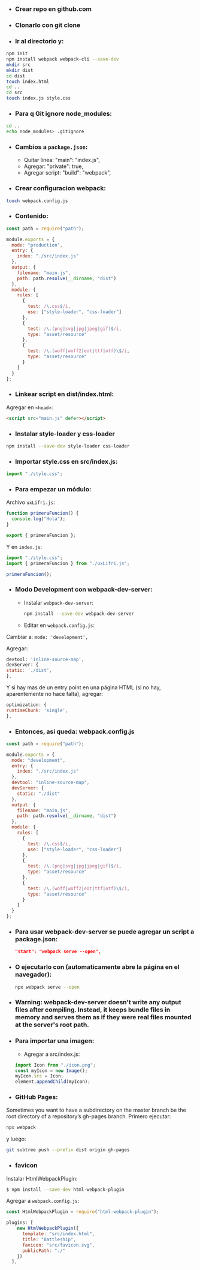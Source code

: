 - ### Crear repo en github.com

- ### Clonarlo con git clone

- ### Ir al directorio y:

```bash
npm init
npm install webpack webpack-cli --save-dev
mkdir src
mkdir dist
cd dist
touch index.html
cd ..
cd src
touch index.js style.css
```

- ### Para q Git ignore node_modules:

```bash
cd ..
echo node_modules> .gitignore
```

- ### Cambios a `package.json`:

  - Quitar línea: "main": "index.js",
  - Agregar: "private": true,
  - Agregar script: "build": "webpack",

- ### Crear configuracion webpack:

```bash
touch webpack.config.js
```

- ### Contenido:

```javascript
const path = require("path");

module.exports = {
  mode: "production",
  entry: {
    index: "./src/index.js"
  },
  output: {
    filename: "main.js",
    path: path.resolve(__dirname, "dist")
  },
  module: {
    rules: [
      {
        test: /\.css$/i,
        use: ["style-loader", "css-loader"]
      },
      {
        test: /\.(png|svg|jpg|jpeg|gif)$/i,
        type: "asset/resource"
      },
      {
        test: /\.(woff|woff2|eot|ttf|otf)\$/i,
        type: "asset/resource"
      }
    ]
  }
};
```

- ### Linkear script en dist/index.html:

Agregar en `<head>`:

```html
<script src="main.js" defer></script>
```

- ### Instalar style-loader y css-loader

```bash
npm install --save-dev style-loader css-loader
```

- ### Importar style.css en src/index.js:

```javascript
import "./style.css";
```

- ### Para empezar un módulo:

Archivo `uxLifri.js`:

```javascript
function primeraFuncion() {
  console.log("Hola");
}

export { primeraFuncion };
```

Y en `index.js`:

```javascript
import "./style.css";
import { primeraFuncion } from "./uxLifri.js";

primeraFuncion();
```

- ### Modo Development con webpack-dev-server:

  - Instalar `webpack-dev-server`:

    ```bash
    npm install --save-dev webpack-dev-server
    ```

  - Editar en `webpack.config.js`:

Cambiar a: `mode: 'development',`

Agregar:

```javascript
devtool: 'inline-source-map',
devServer: {
static: './dist',
},
```

Y si hay mas de un entry point en una página HTML (si no hay, aparentemente no hace falta), agregar:

```javascript
optimization: {
runtimeChunk: 'single',
},
```

- ### Entonces, asi queda: webpack.config.js

```javascript
const path = require("path");

module.exports = {
  mode: "development",
  entry: {
    index: "./src/index.js"
  },
  devtool: "inline-source-map",
  devServer: {
    static: "./dist"
  },
  output: {
    filename: "main.js",
    path: path.resolve(__dirname, "dist")
  },
  module: {
    rules: [
      {
        test: /\.css$/i,
        use: ["style-loader", "css-loader"]
      },
      {
        test: /\.(png|svg|jpg|jpeg|gif)$/i,
        type: "asset/resource"
      },
      {
        test: /\.(woff|woff2|eot|ttf|otf)\$/i,
        type: "asset/resource"
      }
    ]
  }
};
```

- ### Para usar webpack-dev-server se puede agregar un script a package.json:

  ```json
  "start": "webpack serve --open",
  ```

- ### O ejecutarlo con (automaticamente abre la página en el navegador):

  ```bash
  npx webpack serve --open
  ```

- ### Warning: webpack-dev-server doesn't write any output files after compiling. Instead, it keeps bundle files in memory and serves them as if they were real files mounted at the server's root path.

- ### Para importar una imagen:

  - Agregar a src/index.js:

  ```javascript
  import Icon from "./icon.png";
  const myIcon = new Image();
  myIcon.src = Icon;
  element.appendChild(myIcon);
  ```

- ### GitHub Pages:

Sometimes you want to have a subdirectory on the master branch be the root directory of a repository’s gh-pages branch.
Primero ejecutar:

```bash
npx webpack
```

y luego:

```bash
git subtree push --prefix dist origin gh-pages
```

- ### favicon

Instalar HtmlWebpackPlugin:

```bash
$ npm install --save-dev html-webpack-plugin
```

Agregar a `webpack.config.js`:

```javascript
const HtmlWebpackPlugin = require("html-webpack-plugin");
```

```javascript
plugins: [
    new HtmlWebpackPlugin({
      template: "src/index.html",
      title: "Battleship",
      favicon: "src/favicon.svg",
      publicPath: "./"
    })
  ],
```
